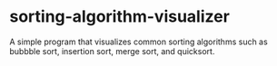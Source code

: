 # sorting-algorithm-visualizer
A simple program that visualizes common sorting algorithms such as bubbble sort, insertion sort, merge sort, and quicksort.
